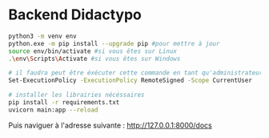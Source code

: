 # Backend Didactypo
```bash
python3 -m venv env
python.exe -m pip install --upgrade pip #pour mettre à jour
source env/bin/activate #si vous êtes sur Linux
.\env\Scripts\Activate #si vous êtes sur Windows

# il faudra peut être éxécuter cette commande en tant qu'administrateur
Set-ExecutionPolicy -ExecutionPolicy RemoteSigned -Scope CurrentUser

# installer les librairies nécéssaires
pip install -r requirements.txt
uvicorn main:app --reload
```
Puis naviguer à l'adresse suivante : http://127.0.0.1:8000/docs
